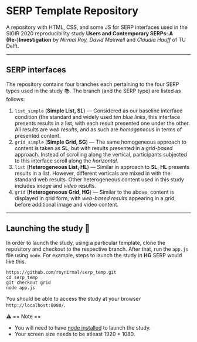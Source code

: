 # SERP Template Repository

A repository with HTML, CSS, and some JS for SERP interfaces used in the SIGIR 2020 reproducibility study **Users and Contemporary SERPs: A (Re-)Investigation** by _Nirmal Roy, David Maxwell_ and _Claudia Hauff_ of TU Delft. 

---

## SERP interfaces

The repository contains four branches each pertaining to the four SERP types used in the study  :books:. The branch (and the SERP type) are listed as follows:

1. `list_simple` (**Simple List, SL**) &mdash; Considered as our baseline interface condition (the standard and widely used _ten blue links_, this interface presents results in a list, with each result presented one under the other. All results are _web results_, and as such are _homogeneous_ in terms of presented content.
2. `grid_simple` (**Simple Grid, SG**) &mdash; The same homogeneous approach to content is taken as **SL**, but with results presented in a _grid-based_ approach. Instead of scrolling along the vertical, participants subjected to this interface scroll along the _horizontal_.
3. `list` (**Heterogeneous List, HL**) &mdash; Similar in approach to **SL**, **HL** presents results in a list. However, different verticals are mixed in with the standard web results. Other heterogeneous content used in this study includes _image_ and _video_ results.
4. `grid` (**Heterogeneous Grid, HG**) &mdash; Similar to the above, content is displayed in grid form, with _web-based results_ appearing in a grid, before additional image and video content.

---

## Launching the study :rocket:

In order to launch the study, using a particular template, clone the repository and checkout to the respective branch. After that, run the `app.js` file using `node`. For example, steps to launch the study in **HG** SERP would like this.

```
https://github.com/roynirmal/serp_temp.git
cd serp_temp
git checkout grid
node app.js
```

You should be able to access the study at your browser `http://localhost:8080/`. 

:warning: == Note == 
- You will need to have [node installed](https://nodejs.org/en/download/) to launch the study. 
- Your screen size needs to be atleast 1920 * 1080.
